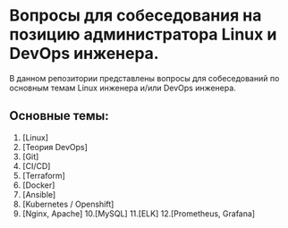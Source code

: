 # Вопросы для собеседования на позицию администратора Linux и DevOps инженера.

В данном репозитории представлены вопросы для собеседований по основным темам Linux инженера и/или DevOps инженера.

## Основные темы:
1. [Linux]
2. [Теория DevOps]
3. [Git]
4. [CI/CD]
5. [Terraform]
6. [Docker]
7. [Ansible]
8. [Kubernetes / Openshift]
9. [Nginx, Apache]
10.[MySQL]
11.[ELK]
12.[Prometheus, Grafana]


